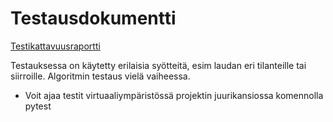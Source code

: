 # Testausdokumentti

[Testikattavuusraportti](coverage_report.txt)

Testauksessa on käytetty erilaisia syötteitä, esim laudan eri tilanteille tai siirroille.
Algoritmin testaus vielä vaiheessa.

- Voit ajaa testit virtuaaliympäristössä projektin juurikansiossa komennolla pytest